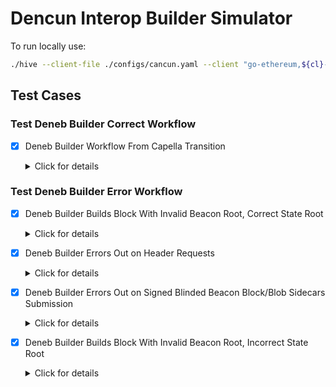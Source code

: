 # Dencun Interop Builder Simulator

To run locally use:

```bash
./hive --client-file ./configs/cancun.yaml --client "go-ethereum,${cl}-bn,${cl}-vc" --sim eth2/dencun --sim.limit "eth2-deneb-builder/"
```

## Test Cases

### Test Deneb Builder Correct Workflow

* [x] Deneb Builder Workflow From Capella Transition
  <details>
  <summary>Click for details</summary>
  
  - Start two validating nodes that begin on Capella/Shanghai genesis
  - Deneb/Cancun transition occurs on Epoch 1 or 5
    - Epoch depends on whether builder workflow activation requires finalization for the CL client. Following clients require finalization:
      - Lighthouse
      - Teku
  - Both nodes have the mock-builder configured as builder endpoint from the start
  - Total of 128 Validators, 64 for each validating node
  - Wait for Deneb fork
  - Verify that the builder, up to before Deneb fork, has been able to produce blocks and they have been included in the canonical chain
  - Start sending blob transactions to the Execution client
  - Wait one more epoch for the chain to progress and include blobs
  - Verify on the beacon chain that:
    - Builder was able to include blocks with blobs in the canonical chain, which implicitly verifies:
      - Consensus client is able to properly format header requests to the builder
      - Consensus client is able to properly format blinded signed requests to the builder
    - No signed block or blob sidecar contained an invalid format or signature
    - For each blob transaction on the execution chain, the blob sidecars are available for the
      beacon block at the same height
    - The beacon block lists the correct commitments for each blob
    - Chain is finalizing
    - No more than two missed slots on the latest epoch
  
  </details>

### Test Deneb Builder Error Workflow

* [x] Deneb Builder Builds Block With Invalid Beacon Root, Correct State Root
  <details>
  <summary>Click for details</summary>
  
  - Start two validating nodes that begin on Capella/Shanghai genesis
  - Deneb/Cancun transition occurs on Epoch 1 or 5
    - Epoch depends on whether builder workflow activation requires finalization for the CL client. Following clients require finalization:
      - Lighthouse
      - Teku
  - Both nodes have the mock-builder configured as builder endpoint from the start
  - Total of 128 Validators, 64 for each validating node
  - Wait for Deneb fork
  - Verify that the builder, up to before Deneb fork, has been able to produce blocks and they have been included in the canonical chain
  - Start sending blob transactions to the Execution client
  - Starting from Deneb, Mock builder starts corrupting the payload attributes' parent beacon block root sent to the execution client to produce the payloads
  - Wait one more epoch for the chain to progress
  - Verify on the beacon chain that:
    - Blocks with the corrupted beacon root are not included in the canonical chain
    - Circuit breaker correctly kicks in and disables the builder workflow

  </details>

* [x] Deneb Builder Errors Out on Header Requests
  <details>
  <summary>Click for details</summary>
  
  - Start two validating nodes that begin on Capella/Shanghai genesis
  - Deneb/Cancun transition occurs on Epoch 1 or 5
    - Epoch depends on whether builder workflow activation requires finalization for the CL client. Following clients require finalization:
      - Lighthouse
      - Teku
  - Both nodes have the mock-builder configured as builder endpoint from the start
  - Total of 128 Validators, 64 for each validating node
  - Wait for Deneb fork
  - Verify that the builder, up to before Deneb fork, has been able to produce blocks and they have been included in the canonical chain
  - Start sending blob transactions to the Execution client
  - Starting from Deneb, Mock builder starts returning error on the request for block headers
  - Wait one more epoch for the chain to progress
  - Verify on the beacon chain that:
    - Consensus clients fallback to local block building
    - No more than two missed slots on the latest epoch

  </details>

* [x] Deneb Builder Errors Out on Signed Blinded Beacon Block/Blob Sidecars Submission
  <details>
  <summary>Click for details</summary>
  
  - Start two validating nodes that begin on Capella/Shanghai genesis
  - Deneb/Cancun transition occurs on Epoch 1 or 5
    - Epoch depends on whether builder workflow activation requires finalization for the CL client. Following clients require finalization:
      - Lighthouse
      - Teku
  - Both nodes have the mock-builder configured as builder endpoint from the start
  - Total of 128 Validators, 64 for each validating node
  - Wait for Deneb fork
  - Verify that the builder, up to before Deneb fork, has been able to produce blocks and they have been included in the canonical chain
  - Start sending blob transactions to the Execution client
  - Starting from Deneb, Mock builder starts returning error on the submission of signed blinded beacon block/blob sidecars
  - Wait one more epoch for the chain to progress
  - Verify on the beacon chain that:
    - Signed missed slots do not fallback to local block building
    - Circuit breaker correctly kicks in and disables the builder workflow

  </details>


* [x] Deneb Builder Builds Block With Invalid Beacon Root, Incorrect State Root
  <details>
  <summary>Click for details</summary>
  
  - Start two validating nodes that begin on Capella/Shanghai genesis
  - Deneb/Cancun transition occurs on Epoch 1 or 5
    - Epoch depends on whether builder workflow activation requires finalization for the CL client. Following clients require finalization:
      - Lighthouse
      - Teku
  - Both nodes have the mock-builder configured as builder endpoint from the start
  - Total of 128 Validators, 64 for each validating node
  - Wait for Deneb fork
  - Verify that the builder, up to before Deneb fork, has been able to produce blocks and they have been included in the canonical chain
  - Start sending blob transactions to the Execution client
  - Starting from Deneb, Mock builder starts corrupting the parent beacon block root of the payload received from the execution client
  - Wait one more epoch for the chain to progress
  - Verify on the beacon chain that:
    - Blocks with the corrupted beacon root are not included in the canonical chain
    - Circuit breaker correctly kicks in and disables the builder workflow

  </details>